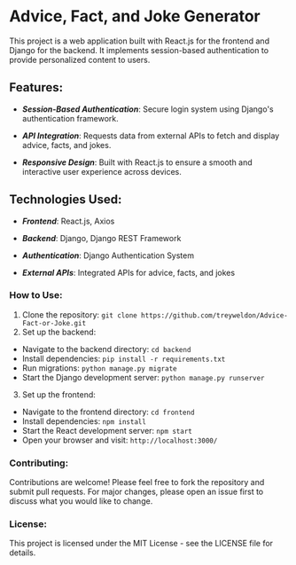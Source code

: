 # Advice, Fact, and Joke Generator

This project is a web application built with React.js for the frontend and Django for the backend. It implements session-based authentication to provide personalized content to users.

## Features:

- **_Session-Based Authentication_**: Secure login system using Django's authentication framework.

- **_API Integration_**: Requests data from external APIs to fetch and display advice, facts, and jokes.

- **_Responsive Design_**: Built with React.js to ensure a smooth and interactive user experience across devices.


## Technologies Used:

- **_Frontend_**: React.js, Axios

- **_Backend_**: Django, Django REST Framework

- **_Authentication_**: Django Authentication System

- **_External APIs_**: Integrated APIs for advice, facts, and jokes


### How to Use:
1. Clone the repository: `git clone https://github.com/treyweldon/Advice-Fact-or-Joke.git`
2. Set up the backend:
  - Navigate to the backend directory: `cd backend`
  - Install dependencies: `pip install -r requirements.txt`
  - Run migrations: `python manage.py migrate`
  - Start the Django development server: `python manage.py runserver`
3. Set up the frontend:
  - Navigate to the frontend directory: `cd frontend`
  - Install dependencies: `npm install`
  - Start the React development server: `npm start`
  - Open your browser and visit: `http://localhost:3000/`

### Contributing:
Contributions are welcome! Please feel free to fork the repository and submit pull requests. For major changes, please open an issue first to discuss what you would like to change.

### License:
This project is licensed under the MIT License - see the LICENSE file for details.
